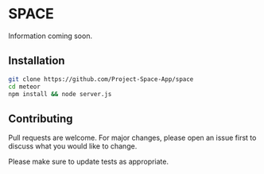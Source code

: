 # SPACE

Information coming soon.

## Installation

```bash
git clone https://github.com/Project-Space-App/space
cd meteor
npm install && node server.js
```

## Contributing
Pull requests are welcome. For major changes, please open an issue first to discuss what you would like to change.

Please make sure to update tests as appropriate.